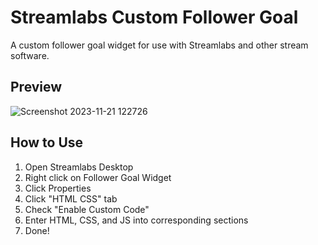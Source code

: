 # Streamlabs Custom Follower Goal
A custom follower goal widget for use with Streamlabs and other stream software.
## Preview
![Screenshot 2023-11-21 122726](https://github.com/NoahDobie/Streamlabs-Custom-Follower-Goal/assets/122558645/b49b7607-01d0-4753-ac02-0d345688820b)

## How to Use
1. Open Streamlabs Desktop
2. Right click on Follower Goal Widget
3. Click Properties
4. Click "HTML CSS" tab
5. Check "Enable Custom Code"
6. Enter HTML, CSS, and JS into corresponding sections
7. Done!
